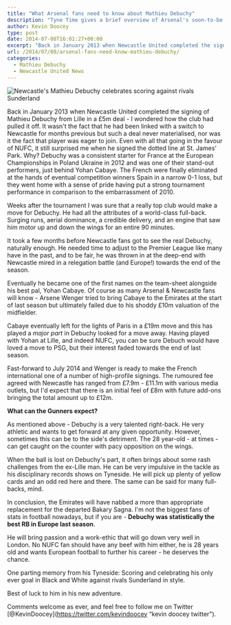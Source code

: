 ```yaml
---
title: "What Arsenal fans need to know about Mathieu Debuchy"
description: "Tyne Time gives a brief overview of Arsenal's soon-to-be right-back Mathieu Debuchy as the Frenchman puts the finishing touches on a move to the Emirates."
author: Kevin Doocey
type: post
date: 2014-07-08T16:01:27+00:00
excerpt: "Back in January 2013 when Newcastle United completed the signing of Mathieu Debuchy from Lille in a £5m deal - I wondered how the club had pulled it off. It wasn't the fact that he had been linked with a switch.."
url: /2014/07/08/arsenal-fans-need-know-mathieu-debuchy/
categories:
  - Mathieu Debuchy
  - Newcastle United News
---
```


![Newcastle's Mathieu Debuchy celebrates scoring against rivals Sunderland](https://www.tynetime.com/wp-content/uploads/2014/07/Mathieu-Debuchy-Newcastle-Goal-Sunderland.jpg "Debuchy - Medical completed with Arsenal ahead of big career move for Frenchman")

Back in January 2013 when Newcastle United completed the signing of Mathieu Debuchy from Lille in a £5m deal - I wondered how the club had pulled it off. It wasn't the fact that he had been linked with a switch to Newcastle for months previous but such a deal never materialised, nor was it the fact that player was eager to join. Even with all that going in the favour of NUFC, it still surprised me when he signed the dotted line at St. James' Park. Why? Debuchy was a consistent starter for France at the European Championships in Poland Ukraine in 2012 and was one of their stand-out performers, just behind Yohan Cabaye. The French were finally eliminated at the hands of eventual competition winners Spain in a narrow 0-1 loss, but they went home with a sense of pride having put a strong tournament performance in comparison to the embarrassment of 2010.

Weeks after the tournament I was sure that a really top club would make a move for Debuchy. He had all the attributes of a world-class full-back. Surging runs, aerial dominance, a credible delivery, and an engine that saw him motor up and down the wings for an entire 90 minutes.

It took a few months before Newcastle fans got to see the real Debuchy, naturally enough. He needed time to adjust to the Premier League like many have in the past, and to be fair, he was thrown in at the deep-end with Newcastle mired in a relegation battle (and Europe!) towards the end of the season.

Eventually he became one of the first names on the team-sheet alongside his best pal, Yohan Cabaye. Of course as many Arsenal & Newcastle fans will know - Arsene Wenger tried to bring Cabaye to the Emirates at the start of last season but ultimately failed due to his shoddy £10m valuation of the midfielder.

Cabaye eventually left for the lights of Paris in a £19m move and this has played a *major part* in Debuchy looked for a move away. Having played with Yohan at Lille, and indeed NUFC, you can be sure Debuch would have loved a move to PSG, but their interest faded towards the end of last season.

Fast-forward to July 2014 and Wenger is ready to make the French international one of a number of high-profile signings. The rumoured fee agreed with Newcastle has ranged from £7.9m - £11.1m with various media outlets, but I'd expect that there is an initial feel of £8m with future add-ons bringing the total amount up to £12m.

**What can the Gunners expect?**

As mentioned above - Debuchy is a very talented right-back. He very athletic and wants to get forward at any given opportunity. However, sometimes this can be to the side's detriment. The 28 year-old - at times - can get caught on the counter with pacy opposition on the wings.

When the ball is lost on Debuchy's part, it often brings about some rash challenges from the ex-Lille man. He can be very impulsive in the tackle as his disciplinary records shows on Tyneside. He will pick up plenty of yellow cards and an odd red here and there. The same can be said for many full-backs, mind.

In conclusion, the Emirates will have nabbed a more than appropriate replacement for the departed Bakary Sagna. I'm not the biggest fans of stats in football nowadays, but if you are - **Debuchy was statistically the best RB in Europe last season**.

He will bring passion and a work-ethic that will go down very well in London. No NUFC fan should have any beef with him either, he is 28 years old and wants European football to further his career - he deserves the chance.

One parting memory from his Tyneside: Scoring and celebrating his only ever goal in Black and White against rivals Sunderland in style.

Best of luck to him in his new adventure.

Comments welcome as ever, and feel free to follow me on Twitter [@KevinDoocey](https://twitter.com/kevindoocey “kevin doocey twitter").
